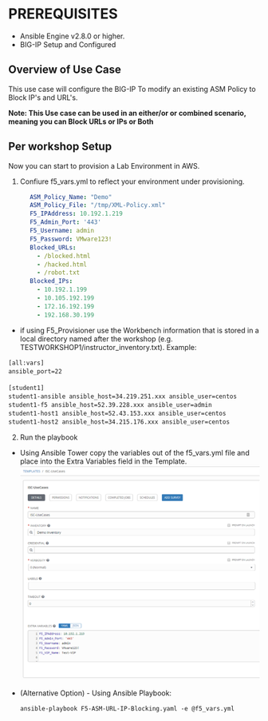 # PREREQUISITES
- Ansible Engine v2.8.0 or higher.
- BIG-IP Setup and Configured

## Overview of Use Case

This use case will configure the BIG-IP To modify an existing ASM Policy to Block IP's and URL's.  
  
**Note: This Use case can be used in an either/or or combined scenario, meaning you can Block URLs or IPs or Both**

## Per workshop Setup

Now you can start to provision a Lab Environment in AWS.

1. Confiure f5_vars.yml to reflect your environment under provisioning.
  ```yaml
        ASM_Policy_Name: "Demo"
        ASM_Policy_File: "/tmp/XML-Policy.xml"
        F5_IPAddress: 10.192.1.219
        F5_Admin_Port: '443'
        F5_Username: admin
        F5_Password: VMware123!
        Blocked_URLs:
          - /blocked.html
          - /hacked.html
          - /robot.txt
        Blocked_IPs:
          - 10.192.1.199
          - 10.105.192.199
          - 172.16.192.199
          - 192.168.30.199
  ```
   - if using F5_Provisioner use the Workbench information that is stored in a local directory named after the workshop (e.g.    TESTWORKSHOP1/instructor_inventory.txt).  Example:
   ```handlebars
   [all:vars]
   ansible_port=22

   [student1]
   student1-ansible ansible_host=34.219.251.xxx ansible_user=centos 
   student1-f5 ansible_host=52.39.228.xxx ansible_user=admin
   student1-host1 ansible_host=52.43.153.xxx ansible_user=centos
   student1-host2 ansible_host=34.215.176.xxx ansible_user=centos
   ```

2. Run the playbook 

  - Using Ansible Tower copy the variables out of the f5_vars.yml file and place into the Extra Variables field in the Template.
![f5 diagram](images/Ansible_Tower_Vars.png)

  - (Alternative Option) - Using Ansible Playbook:

        ansible-playbook F5-ASM-URL-IP-Blocking.yaml -e @f5_vars.yml
        
